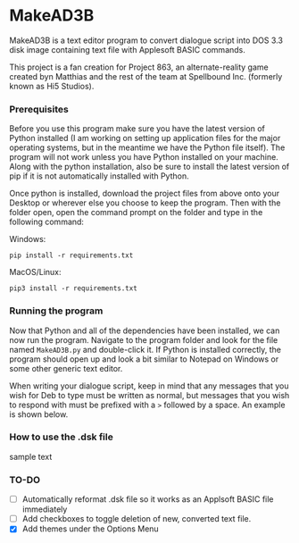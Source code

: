 # MakeAD3B
MakeAD3B is a text editor program to convert dialogue script into DOS 3.3 disk image containing text file with Applesoft BASIC commands.

This project is a fan creation for Project 863, an alternate-reality game created byn Matthias and the rest of the team at Spellbound Inc. (formerly known as Hi5 Studios).

### Prerequisites
Before you use this program make sure you have the latest version of Python installed (I am working on setting up application files for the major operating systems, but in the meantime we have the Python file itself). The program will not work unless you have Python installed on your machine. Along with the python installation, also be sure to install the latest version of pip if it is not automatically installed with Python.

Once python is installed, download the project files from above onto your Desktop or wherever else you choose to keep the program. Then with the folder open, open the command prompt on the folder and type in the following command:

Windows:
```
pip install -r requirements.txt
```

MacOS/Linux:
```
pip3 install -r requirements.txt
```

### **Running the program**
Now that Python and all of the dependencies have been installed, we can now run the program. Navigate to the program folder and look for the file named `MakeAD3B.py` and double-click it. If Python is installed correctly, the program should open up and look a bit similar to Notepad on Windows or some other generic text editor.

When writing your dialogue script, keep in mind that any messages that you wish for Deb to type must be written as normal, but messages that you wish to respond with must be prefixed with a `>` followed by a space. An example is shown below.



### **How to use the .dsk file**
sample text

### TO-DO
- [ ] Automatically reformat .dsk file so it works as an Applsoft BASIC file immediately
- [ ] Add checkboxes to toggle deletion of new, converted text file.
- [x] Add themes under the Options Menu
